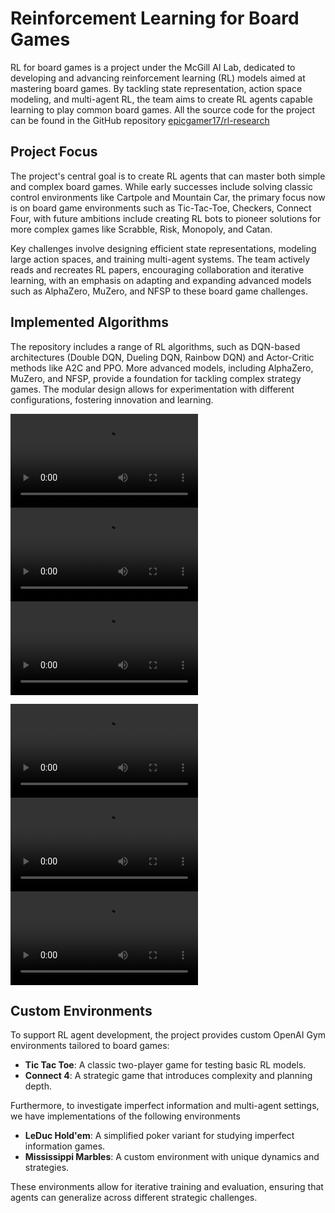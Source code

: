 # Reinforcement Learning for Board Games

RL for board games is a project under the McGill AI Lab, dedicated to developing and advancing reinforcement learning (RL) models aimed at mastering board games.
By tackling state representation, action space modeling, and multi-agent RL, the team aims to create RL agents capable learning to play common board games.
All the source code for the project can be found in the GitHub repository [epicgamer17/rl-research](https://github.com/epicgamer17/rl-research)

## Project Focus

The project's central goal is to create RL agents that can master both simple and complex board games.
While early successes include solving classic control environments like Cartpole and Mountain Car,
the primary focus now is on board game environments such as Tic-Tac-Toe, Checkers, Connect Four, with
future ambitions include creating RL bots to pioneer solutions for more complex games like Scrabble, Risk, Monopoly, and Catan.

Key challenges involve designing efficient state representations, modeling large action spaces,
and training multi-agent systems. The team actively reads and recreates RL papers,
encouraging collaboration and iterative learning, with an emphasis on adapting and
expanding advanced models such as AlphaZero, MuZero, and NFSP to these board game challenges.

## Implemented Algorithms

The repository includes a range of RL algorithms, such as DQN-based architectures
(Double DQN, Dueling DQN, Rainbow DQN) and Actor-Critic methods like A2C and PPO.
More advanced models, including AlphaZero, MuZero, and NFSP, provide a foundation
for tackling complex strategy games. The modular design allows for experimentation
with different configurations, fostering innovation and learning.

![](./figs/Rainbow_ClassicControl_Acrobot-v1-episode-4.mp4)
![](./figs/Rainbow_ClassicControl_Acrobot-v1-episode-79.mp4)
![](./figs/Rainbow_ClassicControl_Acrobot-v1-episode-154.mp4)

![](./figs/Rainbow_ClassicControl_CartPole-v1-episode-4.mp4)
![](./figs/Rainbow_ClassicControl_CartPole-v1-episode-79.mp4)
![](./figs/Rainbow_ClassicControl_CartPole-v1-episode-154.mp4)

## Custom Environments

To support RL agent development, the project provides custom OpenAI Gym environments tailored to board games:

- **Tic Tac Toe**: A classic two-player game for testing basic RL models.
- **Connect 4**: A strategic game that introduces complexity and planning depth.

Furthermore, to investigate imperfect information and multi-agent settings, we have implementations of 
the following environments

- **LeDuc Hold'em**: A simplified poker variant for studying imperfect information games.
- **Mississippi Marbles**: A custom environment with unique dynamics and strategies.

These environments allow for iterative training and evaluation, 
ensuring that agents can generalize across different strategic challenges.
